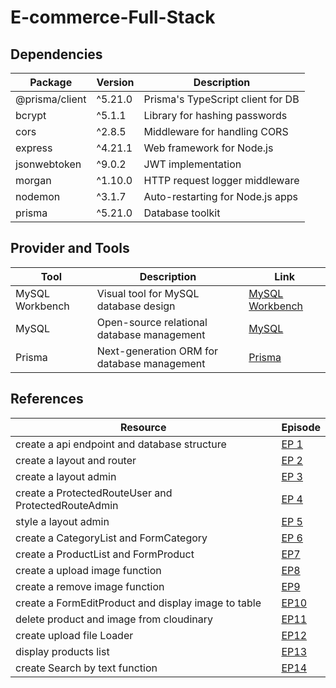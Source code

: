 
# E-commerce-Full-Stack

## Dependencies

| Package          | Version   | Description                        |
|------------------|-----------|------------------------------------|
| @prisma/client   | ^5.21.0   | Prisma's TypeScript client for DB  |
| bcrypt           | ^5.1.1    | Library for hashing passwords      |
| cors             | ^2.8.5    | Middleware for handling CORS       |
| express          | ^4.21.1   | Web framework for Node.js          |
| jsonwebtoken     | ^9.0.2    | JWT implementation                 |
| morgan           | ^1.10.0   | HTTP request logger middleware     |
| nodemon          | ^3.1.7    | Auto-restarting for Node.js apps   |
| prisma           | ^5.21.0   | Database toolkit                   |


## Provider and Tools

| Tool              | Description                                 | Link                                            |
|-------------------|---------------------------------------------|-------------------------------------------------|
| MySQL Workbench   | Visual tool for MySQL database design       | [MySQL Workbench](https://www.mysql.com/products/workbench/) |
| MySQL             | Open-source relational database management  | [MySQL](https://www.mysql.com/)                 |
| Prisma            | Next-generation ORM for database management | [Prisma](https://www.prisma.io/)                |





## References

| Resource                             | Episode                                                              |
|-------------------------------------------------|--------------------------------------------------------------------|
| create a api endpoint and database structure  | [EP 1](https://youtu.be/-gOvzR_wpk0?si=1BfAUA2g-y4m-ZmK)     |
| create a layout and router | [EP 2](https://youtu.be/wtbj0KqLxvM?si=EZwZKOH_gRxYMIOe)     |
| create a layout admin | [EP 3](https://youtu.be/EVEAO46Gw54?si=rKj-FmY95SRQXHJ8)     |
| create a ProtectedRouteUser and ProtectedRouteAdmin | [EP 4](https://youtu.be/ArfRL2PWJS0?si=f6CJXVAmD2fHKEfu)     |
| style a layout admin | [EP 5](https://youtu.be/xeHAzTije8I?si=EV0sdstDBP1orqA2)     |
| create a CategoryList and FormCategory | [EP 6](https://youtu.be/EID3dNLHU30?si=9BZoHKgM-92ib0ai)     |
| create a ProductList and FormProduct | [EP7](https://youtu.be/sbnM68dj9vs?si=sgbxsjsB_0W4j9RS)     |
| create a upload image function | [EP8](https://youtu.be/p9-GgtEPxEE?si=OMuVHHBHID2DssY_)     |
| create a remove image function | [EP9](https://youtu.be/T8zn4szQ5Ck?si=04v_iI7ZRysj7ABx)     |
| create a FormEditProduct and display image to table | [EP10](https://youtu.be/-pbd_fGVji8?si=XrR5Dlnz3t8U5SRE)     |
| delete product and image from cloudinary | [EP11](https://youtu.be/cc90fYjVWyQ?si=x-ICtCrmYUHiwbCp)     |
| create upload file Loader  | [EP12](https://youtu.be/Jxtf3C6jEOE?si=Lc-5NNymVCY0nsFn)     |
| display products list  | [EP13](https://youtu.be/eE_2wQZUWbs?si=sDII6Xqk9lXbpOo6)     |
| create Search by text function  | [EP14](https://youtu.be/r0MOZqoNWqc?si=1ZjABE-YMG8ZQLkA)     |


